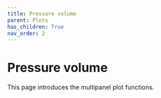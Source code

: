 ```yaml
---
title: Pressure volume
parent: Plots
has_children: True
nav_order: 2
---
```


# Pressure volume

This page introduces the multipanel plot functions.


